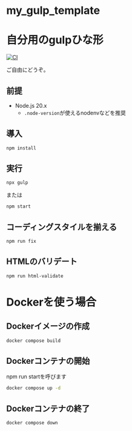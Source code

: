 my_gulp_template
=====================

# 自分用のgulpひな形

[![CI](https://github.com/novogrammer/my_gulp_template/actions/workflows/ci.yaml/badge.svg)](https://github.com/novogrammer/my_gulp_template/actions/workflows/ci.yaml)

ご自由にどうぞ。

## 前提
* Node.js 20.x
    * `.node-version`が使えるnodenvなどを推奨


## 導入
```bash
npm install
```

## 実行
```bash
npx gulp
```
または
```bash
npm start
```

## コーディングスタイルを揃える
```bash
npm run fix
```

## HTMLのバリデート

```bash
npm run html-validate
```

# Dockerを使う場合

## Dockerイメージの作成
```bash
docker compose build
```
## Dockerコンテナの開始
npm run startを呼びます
```bash
docker compose up -d
```
## Dockerコンテナの終了
```bash
docker compose down
```

